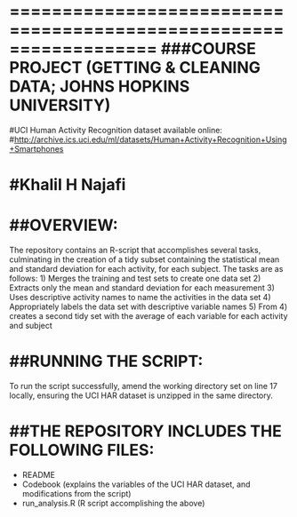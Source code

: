 ==================================================================
###COURSE PROJECT (GETTING & CLEANING DATA; JOHNS HOPKINS UNIVERSITY)
==================================================================
#UCI Human Activity Recognition dataset available online:
#http://archive.ics.uci.edu/ml/datasets/Human+Activity+Recognition+Using+Smartphones

#Khalil H Najafi
==================================================================

##OVERVIEW:
==================================
The repository contains an R-script that accomplishes several tasks, culminating in the 
creation of a tidy subset containing the statistical mean and standard deviation for 
each activity, for each subject.  The tasks are as follows:
	1) Merges the training and test sets to create one data set
	2) Extracts only the mean and standard deviation for each measurement
	3) Uses descriptive activity names to name the activities in the data set
	4) Appropriately labels the data set with descriptive variable names
	5) From 4) creates a second tidy set with the average of each variable for each 
	   activity and subject
	   
##RUNNING THE SCRIPT:
==================================
To run the script successfully, amend the working directory set on line 17 locally,
ensuring the UCI HAR dataset is unzipped in the same directory.

##THE REPOSITORY INCLUDES THE FOLLOWING FILES:
==================================
- README
- Codebook (explains the variables of the UCI HAR dataset, and modifications from the 
script)
- run_analysis.R (R script accomplishing the above)